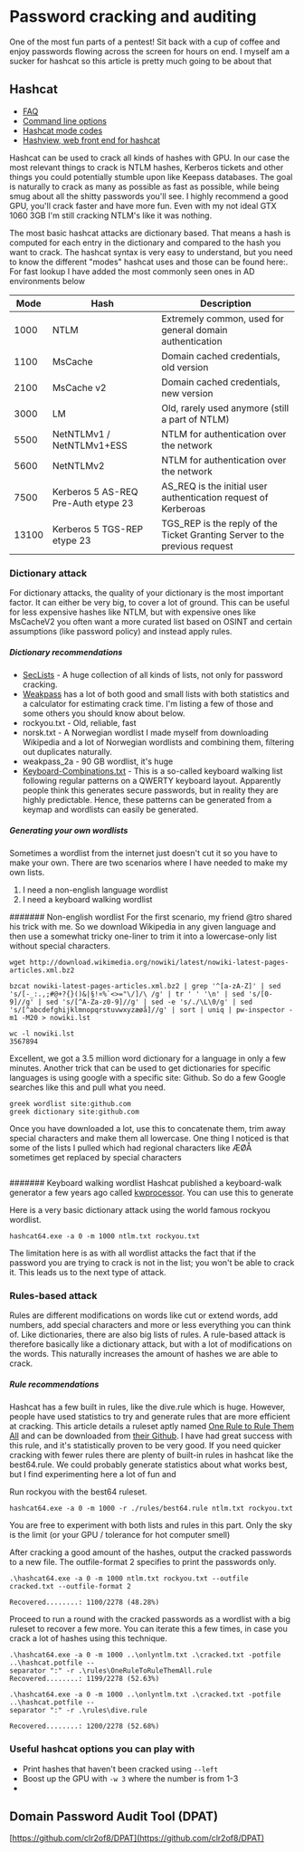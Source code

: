 # Password cracking and auditing

One of the most fun parts of a pentest! Sit back with a cup of coffee and enjoy passwords flowing across the screen for hours on end. I myself am a sucker for hashcat so this article is pretty much going to be about that

## Hashcat

* [FAQ](https://hashcat.net/wiki/doku.php?id=frequently_asked_questions#how_can_i_show_previously_cracked_passwords_and_output_them_in_a_specific_format_eg_emailpassword)
* [Command line options](https://hashcat.net/wiki/doku.php?id=hashcat)
* [Hashcat mode codes](https://hashcat.net/wiki/doku.php?id=example_hashes)
* [Hashview, web front end for hashcat](http://www.hashview.io/screenshots.html)

Hashcat can be used to crack all kinds of hashes with GPU. In our case the most relevant things to crack is NTLM hashes, Kerberos tickets and other things you could potentially stumble upon like Keepass databases. The goal is naturally to crack as many as possible as fast as possible, while being smug about all the shitty passwords you'll see. I highly recommend a good GPU, you'll crack faster and have more fun. Even with my not ideal GTX 1060 3GB I'm still cracking NTLM's like it was nothing.

The most basic hashcat attacks are dictionary based. That means a hash is computed for each entry in the dictionary and compared to the hash you want to crack. The hashcat syntax is very easy to understand, but you need to know the different "modes" hashcat uses and those can be found here:. For fast lookup I have added the most commonly seen ones in AD environments below

| Mode | Hash | Description |
| --- | --- | --- |
| 1000 | NTLM | Extremely common, used for general domain authentication |
| 1100 | MsCache | Domain cached credentials, old version |
| 2100 | MsCache v2 | Domain cached credentials, new version |
| 3000 | LM | Old, rarely used anymore \(still a part of NTLM\) |
| 5500 | NetNTLMv1 / NetNTLMv1+ESS | NTLM for authentication over the network |
| 5600 | NetNTLMv2 | NTLM for authentication over the network |
| 7500 | Kerberos 5 AS-REQ Pre-Auth etype 23 | AS_REQ is the initial user authentication request of Kerberoas |
| 13100 | Kerberos 5 TGS-REP etype 23  | TGS_REP is the reply of the Ticket Granting Server to the previous request |


### Dictionary attack

For dictionary attacks, the quality of your dictionary is the most important factor. It can either be very big, to cover a lot of ground. This can be useful for less expensive hashes like NTLM, but with expensive ones like MsCacheV2 you often want a more curated list based on OSINT and certain assumptions (like password policy) and instead apply rules.

##### Dictionary recommendations
* [SecLists](https://github.com/danielmiessler/SecLists) - A huge collection of all kinds of lists, not only for password cracking.
* [Weakpass](https://weakpass.com/) has a lot of both good and small lists with both statistics and a calculator for estimating crack time. I'm listing a few of those and some others you should know about below.
* rockyou.txt - Old, reliable, fast
* norsk.txt - A Norwegian wordlist I made myself from downloading Wikipedia and a lot of Norwegian wordlists and combining them, filtering out duplicates naturally.
* weakpass_2a - 90 GB wordlist, it's huge
* [Keyboard-Combinations.txt](https://github.com/danielmiessler/SecLists/blob/5c9217fe8e930c41d128aacdc68cbce7ece96e4f/Passwords/Keyboard-Combinations.txt) - This is a so-called keyboard walking list following regular patterns on a QWERTY keyboard layout. Apparently people think this generates secure passwords, but in reality they are highly predictable. Hence, these patterns can be generated from a keymap and wordlists can easily be generated.

##### Generating your own wordlists
Sometimes a wordlist from the internet just doesn't cut it so you have to make your own. There are two scenarios where I have needed to make my own lists.
1. I need a non-english language wordlist
2. I need a keyboard walking wordlist

####### Non-english wordlist
For the first scenario, my friend @tro shared his trick with me. So we download Wikipedia in any given language and then use a somewhat tricky one-liner to trim it into a lowercase-only list without special characters.
```
wget http://download.wikimedia.org/nowiki/latest/nowiki-latest-pages-articles.xml.bz2

bzcat nowiki-latest-pages-articles.xml.bz2 | grep '^[a-zA-Z]' | sed 's/[-_:.,;#@+?{}()&|§!¤%`<>="\/]/\ /g' | tr ' ' '\n' | sed 's/[0-9]//g' | sed 's/[^A-Za-z0-9]//g' | sed -e 's/./\L\0/g' | sed 's/[^abcdefghijklmnopqrstuvwxyzæøå]//g' | sort | uniq | pw-inspector -m1 -M20 > nowiki.lst

wc -l nowiki.lst
3567894
```
Excellent, we got a 3.5 million word dictionary for a language in only a few minutes. Another trick that can be used to get dictionaries for specific languages is using google with a specific site: Github. So do a few Google searches like this and pull what you need.
```
greek wordlist site:github.com
greek dictionary site:github.com
```

Once you have downloaded a lot, use this to concatenate them, trim away special characters and make them all lowercase. One thing I noticed is that some of the lists I pulled which had regional characters like ÆØÅ sometimes get replaced by special characters
```

```

####### Keyboard walking wordlist
Hashcat published a keyboard-walk generator a few years ago called [kwprocessor](https://github.com/hashcat/kwprocessor). You can use this to generate 



Here is a very basic dictionary attack using the world famous rockyou wordlist. 
```
hashcat64.exe -a 0 -m 1000 ntlm.txt rockyou.txt
```
The limitation here is as with all wordlist attacks the fact that if the password you are trying to crack is not in the list; you won't be able to crack it. This leads us to the next type of attack.


### Rules-based attack
Rules are different modifications on words like cut or extend words, add numbers, add special characters and more or less everything you can think of. Like dictionaries, there are also big lists of rules. A rule-based attack is therefore basically like a dictionary attack, but with a lot of modifications on the words. This naturally increases the amount of hashes we are able to crack.

##### Rule recommendations
Hashcat has a few built in rules, like the dive.rule which is huge. However, people have used statistics to try and generate rules that are more efficient at cracking. This article details a ruleset aptly named [One Rule to Rule Them All](https://www.notsosecure.com/one-rule-to-rule-them-all/) and can be downloaded from [their Github](https://github.com/NotSoSecure/password_cracking_rules). I have had great success with this rule, and it's statistically proven to be very good. If you need quicker cracking with fewer rules there are plenty of built-in rules in hashcat like the best64.rule. We could probably generate statistics about what works best, but I find experimenting here a lot of fun and 

Run rockyou with the best64 ruleset.
```
hashcat64.exe -a 0 -m 1000 -r ./rules/best64.rule ntlm.txt rockyou.txt
```
You are free to experiment with both lists and rules in this part. Only the sky is the limit (or your GPU / tolerance for hot computer smell)


After cracking a good amount of the hashes, output the cracked passwords to a new file. The outfile-format 2 specifies to print the passwords only.
```
.\hashcat64.exe -a 0 -m 1000 ntlm.txt rockyou.txt --outfile cracked.txt --outfile-format 2

Recovered........: 1100/2278 (48.28%)
```

Proceed to run a round with the cracked passwords as a wordlist with a big ruleset to recover a few more. You can iterate this a few times, in case you crack a lot of hashes using this technique.
```
.\hashcat64.exe -a 0 -m 1000 ..\onlyntlm.txt .\cracked.txt -potfile ..\hashcat.potfile --
separator ":" -r .\rules\OneRuleToRuleThemAll.rule
Recovered........: 1199/2278 (52.63%)

.\hashcat64.exe -a 0 -m 1000 ..\onlyntlm.txt .\cracked.txt -potfile ..\hashcat.potfile --
separator ":" -r .\rules\dive.rule

Recovered........: 1200/2278 (52.68%)
```

### Useful hashcat options you can play with

* Print hashes that haven't been cracked using `--left`
* Boost up the GPU with `-w 3` where the number is from 1-3
* 



## Domain Password Audit Tool \(DPAT\)

[https://github.com/clr2of8/DPAT](https://github.com/clr2of8/DPAT)

